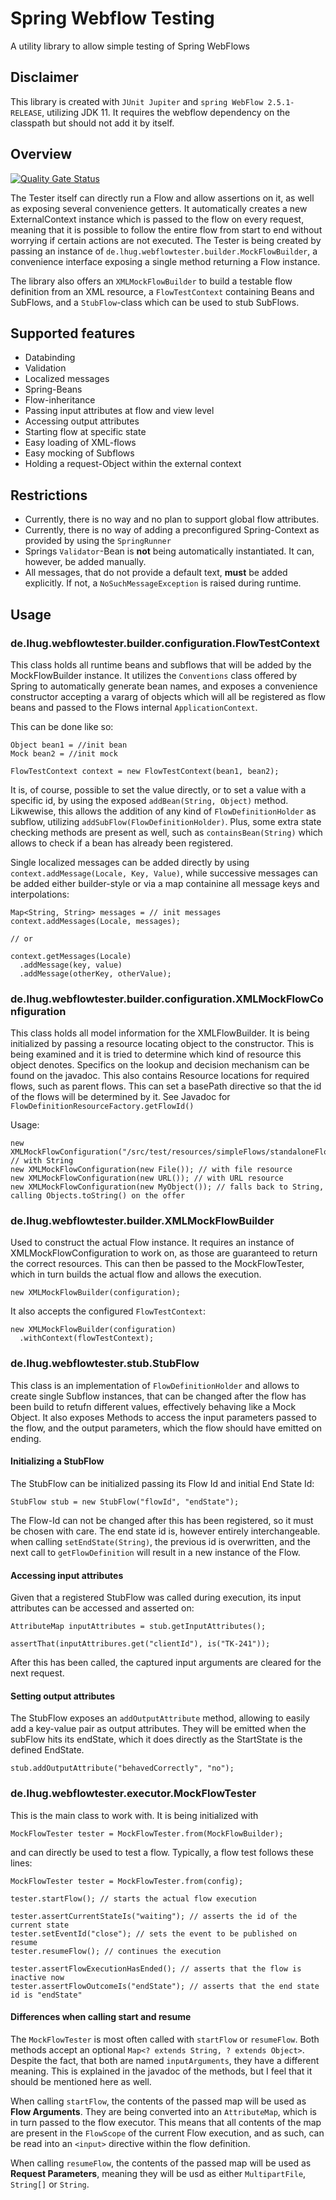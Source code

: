 # Spring Webflow Testing

A utility library to allow simple testing of Spring WebFlows

## Disclaimer

This library is created with `JUnit Jupiter` and `spring WebFlow 2.5.1-RELEASE`, utilizing JDK 11.
It requires the webflow dependency on the classpath but should not add it by itself.

## Overview

[![Quality Gate Status](https://sonarcloud.io/api/project_badges/measure?project=lhug_spring-webflow-testing&metric=alert_status)](https://sonarcloud.io/dashboard?id=lhug_spring-webflow-testing)

The Tester itself can directly run a Flow and allow assertions on it, as well as exposing several convenience getters.
It automatically creates a new ExternalContext instance which is passed to the flow on every request, meaning that it is possible to follow the entire flow from start to end without worrying if certain actions are not executed.
The Tester is being created by passing an instance of `de.lhug.webflowtester.builder.MockFlowBuilder`, a convenience interface exposing a single method returning a Flow instance.

The library also offers an `XMLMockFlowBuilder` to build a testable flow definition from an XML resource, a `FlowTestContext` containing Beans and SubFlows, and a `StubFlow`-class which can be used to stub SubFlows.

## Supported features

* Databinding
* Validation
* Localized messages
* Spring-Beans
* Flow-inheritance
* Passing input attributes at flow and view level
* Accessing output attributes
* Starting flow at specific state
* Easy loading of XML-flows
* Easy mocking of Subflows
* Holding a request-Object within the external context

## Restrictions

* Currently, there is no way and no plan to support global flow attributes.
* Currently, there is no way of adding a preconfigured Spring-Context as provided by using the `SpringRunner`
* Springs `Validator`-Bean is **not** being automatically instantiated. It can, however, be added manually.
* All messages, that do not provide a default text, **must** be added explicitly. If not, a `NoSuchMessageException` is raised during runtime.

## Usage

### de.lhug.webflowtester.builder.configuration.FlowTestContext

This class holds all runtime beans and subflows that will be added by the MockFlowBuilder instance. It utilizes the `Conventions` class offered by Spring to automatically generate bean names, and exposes a convenience constructor accepting a vararg of objects which will all be registered as flow beans and passed to the Flows internal `ApplicationContext`.

This can be done like so:

```{java}
Object bean1 = //init bean
Mock bean2 = //init mock

FlowTestContext context = new FlowTestContext(bean1, bean2);
```

It is, of course, possible to set the value directly, or to set a value with a specific id, by using the exposed `addBean(String, Object)` method.  
Likwewise, this allows the addition of any kind of `FlowDefinitionHolder` as subflow, utilizing `addSubFlow(FlowDefinitionHolder)`. Plus, some extra state checking methods are present as well, such as `containsBean(String)` which allows to check if a bean has already been registered.

Single localized messages can be added directly by using `context.addMessage(Locale, Key, Value)`, while successive messages can be added either builder-style or via a map containine all message keys and interpolations:

```{java}
Map<String, String> messages = // init messages
context.addMessages(Locale, messages);

// or

context.getMessages(Locale)
  .addMessage(key, value)
  .addMessage(otherKey, otherValue);
```

### de.lhug.webflowtester.builder.configuration.XMLMockFlowConfiguration

This class holds all model information for the XMLFlowBuilder. It is being initialized by passing a resource locating object to the constructor. This is being examined and it is tried to determine which kind of resource this object denotes.
Specifics on the lookup and decision mechanism can be found on the javadoc.
This also contains Resource locations for required flows, such as parent flows. This can set a basePath directive so that the id of the flows will be determined by it. See Javadoc for `FlowDefinitionResourceFactory.getFlowId()`

Usage:

```{java}
new XMLMockFlowConfiguration("/src/test/resources/simpleFlows/standaloneFlow.xml"); // with String
new XMLMockFlowConfiguration(new File()); // with file resource
new XMLMockFlowConfiguration(new URL()); // with URL resource
new XMLMockFlowConfiguration(new MyObject()); // falls back to String, calling Objects.toString() on the offer
```

### de.lhug.webflowtester.builder.XMLMockFlowBuilder

Used to construct the actual Flow instance. It requires an instance of XMLMockFlowConfiguration to work on, as those are guaranteed to return the correct resources.
This can then be passed to the MockFlowTester, which in turn builds the actual flow and allows the execution.

```{java}
new XMLMockFlowBuilder(configuration);
```

It also accepts the configured `FlowTestContext`:

```{java}
new XMLMockFlowBuilder(configuration)
  .withContext(flowTestContext);
```

### de.lhug.webflowtester.stub.StubFlow

This class is an implementation of `FlowDefinitionHolder` and allows to create single Subflow instances, that can be changed after the flow has been build to retufn different values, effectively behaving like a Mock Object.
It also exposes Methods to access the input parameters passed to the flow, and the output parameters, which the flow should have emitted on ending.

#### Initializing a StubFlow

The StubFlow can be initialized passing its Flow Id and initial End State Id:

```{java}
StubFlow stub = new StubFlow("flowId", "endState");
```

The Flow-Id can not be changed after this has been registered, so it must be chosen with care. The end state id is, however entirely interchangeable. when calling `setEndState(String)`, the previous id is overwritten, and the next call to `getFlowDefinition` will result in a new instance of the Flow.

#### Accessing input attributes

Given that a registered StubFlow was called during execution, its input attributes can be accessed and asserted on:

```{java}
AttributeMap inputAttributes = stub.getInputAttributes();

assertThat(inputAttribures.get("clientId"), is("TK-241"));
```

After this has been called, the captured input arguments are cleared for the next request.

#### Setting output attributes

The StubFlow exposes an `addOutputAttribute` method, allowing to easily add a key-value pair as output attributes. They will be emitted when the subFlow hits its endState, which it does directly as the StartState is the defined EndState.

```{java}
stub.addOutputAttribute("behavedCorrectly", "no");
```

### de.lhug.webflowtester.executor.MockFlowTester

This is the main class to work with. It is being initialized with

```{java}
MockFlowTester tester = MockFlowTester.from(MockFlowBuilder);
```

and can directly be used to test a flow. Typically, a flow test follows these lines:

```{java}
MockFlowTester tester = MockFlowTester.from(config);

tester.startFlow(); // starts the actual flow execution

tester.assertCurrentStateIs("waiting"); // asserts the id of the current state
tester.setEventId("close"); // sets the event to be published on resume
tester.resumeFlow(); // continues the execution

tester.assertFlowExecutionHasEnded(); // asserts that the flow is inactive now
tester.assertFlowOutcomeIs("endState"); // asserts that the end state id is "endState"
```

#### Differences when calling start and resume

The `MockFlowTester` is most often called with `startFlow` or `resumeFlow`. Both methods accept an optional `Map<? extends String, ? extends Object>`.
Despite the fact, that both are named `inputArguments`, they have a different meaning. This is explained in the javadoc of the methods, but I feel that
it should be mentioned here as well.

When calling `startFlow`, the contents of the passed map will be used as **Flow Arguments**. They are being converted into an `AttributeMap`, which is in turn passed to the flow executor.
This means that all contents of the map are present in the `FlowScope` of the current Flow execution, and as such, can be read into an `<input>` directive
within the flow definition.

When calling `resumeFlow`, the contents of the passed map will be used as **Request Parameters**, meaning they will be usd as either `MultipartFile`, `String[]` or `String`.